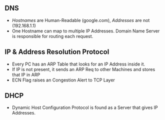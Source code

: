 ## DNS

- *Hostnames* are Human-Readable (google.com), *Addresses* are not (192.168.1.1)
- One Hostname can map to multiple IP Addresses. Domain Name Server is responsible for routing each request.
## IP & Address Resolution Protocol

- Every PC has an ARP Table that looks for an IP Address inside it.
- If IP is not present, it sends an ARP Req to other Machines and stores that IP in ARP
- ECN Flag raises an Congestion Alert to TCP Layer
## DHCP

- Dynamic Host Configuration Protocol is found as a Server that gives IP Addresses.
